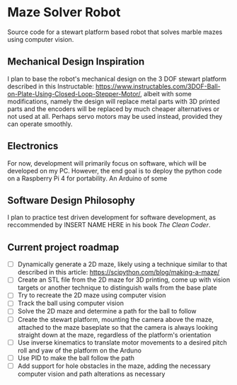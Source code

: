 # Maze Solver Robot
Source code for a stewart platform based robot that solves marble mazes using computer vision.

## Mechanical Design Inspiration
I plan to base the robot's mechanical design on the 3 DOF stewart platform described in this Instructable: https://www.instructables.com/3DOF-Ball-on-Plate-Using-Closed-Loop-Stepper-Motor/, albeit with some modifications, namely the design will replace metal parts with 3D printed parts and the encoders will be replaced by much cheaper alternatives or not used at all. Perhaps servo motors may be used instead, provided they can operate smoothly.

## Electronics
For now, development will primarily focus on software, which will be developed on my PC. However, the end goal is to deploy the python code on a Raspberry Pi 4 for portability. An Arduino of some 

## Software Design Philosophy
I plan to practice test driven development for software development, as reccommended by INSERT NAME HERE in his book *The Clean Coder*.

## Current project roadmap
- [ ] Dynamically generate a 2D maze, likely using a technique similar to that described in this article: https://scipython.com/blog/making-a-maze/
- [ ] Create an STL file from the 2D maze for 3D printing, come up with vision targets or another technique to distinguish walls from the base plate
- [ ] Try to recreate the 2D maze using computer vision
- [ ] Track the ball using computer vision
- [ ] Solve the 2D maze and determine a path for the ball to follow
- [ ] Create the stewart platform, mounting the camera above the maze, attached to the maze baseplate so that the camera is always looking straight down at the maze, regardless of the platform's orientation
- [ ] Use inverse kinematics to translate motor movements to a desired pitch roll and yaw of the platform on the Arduno
- [ ] Use PID to make the ball follow the path
- [ ] Add support for hole obstacles in the maze, adding the necessary computer vision and path alterations as necessary
